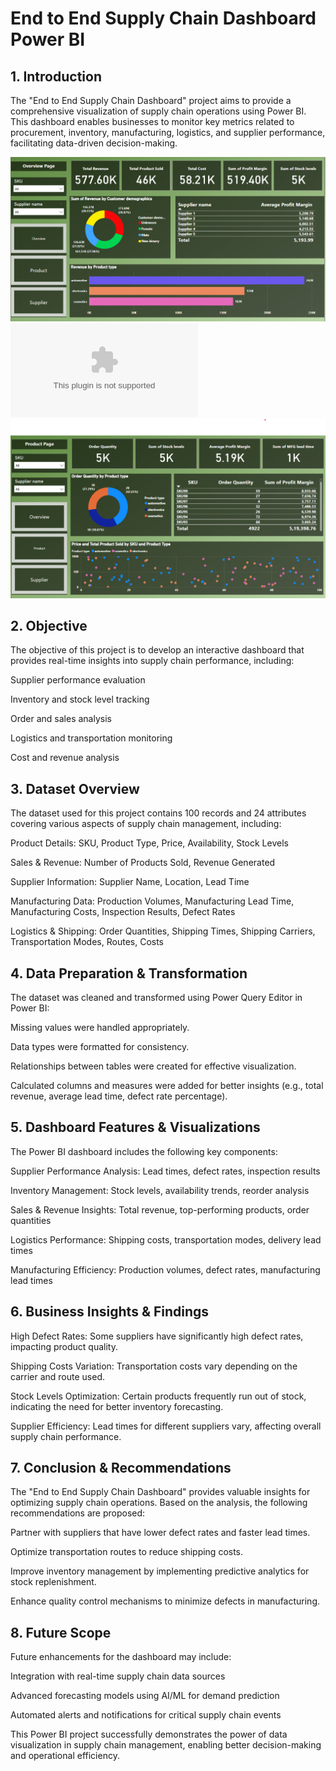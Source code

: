 # End to End Supply Chain Dashboard Power BI

## 1. Introduction
The "End to End Supply Chain Dashboard" project aims to provide a comprehensive visualization of supply chain operations using Power BI. This dashboard enables businesses to monitor key metrics related to procurement, inventory, manufacturing, logistics, and supplier performance, facilitating data-driven decision-making.

![Dashboard](https://github.com/maneeshmm/End-to-End-Supply-Chain-Dashboard-Power-BI/blob/main/Dashboard.png)
![Supplier](https://github.com/maneeshmm/End-to-End-Supply-Chain-Dashboard-Power-BI/blob/main/Supply%20chain%20data.csv)
![Product](https://github.com/maneeshmm/End-to-End-Supply-Chain-Dashboard-Power-BI/blob/main/Product.png)

## 2. Objective
The objective of this project is to develop an interactive dashboard that provides real-time insights into supply chain performance, including:

Supplier performance evaluation

Inventory and stock level tracking

Order and sales analysis

Logistics and transportation monitoring

Cost and revenue analysis

## 3. Dataset Overview
The dataset used for this project contains 100 records and 24 attributes covering various aspects of supply chain management, including:

Product Details: SKU, Product Type, Price, Availability, Stock Levels

Sales & Revenue: Number of Products Sold, Revenue Generated

Supplier Information: Supplier Name, Location, Lead Time

Manufacturing Data: Production Volumes, Manufacturing Lead Time, Manufacturing Costs, Inspection Results, Defect Rates

Logistics & Shipping: Order Quantities, Shipping Times, Shipping Carriers, Transportation Modes, Routes, Costs

## 4. Data Preparation & Transformation
The dataset was cleaned and transformed using Power Query Editor in Power BI:

Missing values were handled appropriately.

Data types were formatted for consistency.

Relationships between tables were created for effective visualization.

Calculated columns and measures were added for better insights (e.g., total revenue, average lead time, defect rate percentage).

## 5. Dashboard Features & Visualizations
The Power BI dashboard includes the following key components:

Supplier Performance Analysis: Lead times, defect rates, inspection results

Inventory Management: Stock levels, availability trends, reorder analysis

Sales & Revenue Insights: Total revenue, top-performing products, order quantities

Logistics Performance: Shipping costs, transportation modes, delivery lead times

Manufacturing Efficiency: Production volumes, defect rates, manufacturing lead times

## 6. Business Insights & Findings

High Defect Rates: Some suppliers have significantly high defect rates, impacting product quality.

Shipping Costs Variation: Transportation costs vary depending on the carrier and route used.

Stock Levels Optimization: Certain products frequently run out of stock, indicating the need for better inventory forecasting.

Supplier Efficiency: Lead times for different suppliers vary, affecting overall supply chain performance.

## 7. Conclusion & Recommendations
The "End to End Supply Chain Dashboard" provides valuable insights for optimizing supply chain operations. Based on the analysis, the following recommendations are proposed:

Partner with suppliers that have lower defect rates and faster lead times.

Optimize transportation routes to reduce shipping costs.

Improve inventory management by implementing predictive analytics for stock replenishment.

Enhance quality control mechanisms to minimize defects in manufacturing.

## 8. Future Scope
Future enhancements for the dashboard may include:

Integration with real-time supply chain data sources

Advanced forecasting models using AI/ML for demand prediction

Automated alerts and notifications for critical supply chain events

This Power BI project successfully demonstrates the power of data visualization in supply chain management, enabling better decision-making and operational efficiency.

